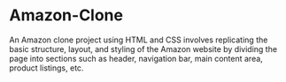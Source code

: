 # Amazon-Clone
An Amazon clone project using HTML and CSS involves replicating the basic structure, layout, and  styling of the Amazon website by dividing the page into sections such as header,  navigation bar, main content area, product listings, etc.

